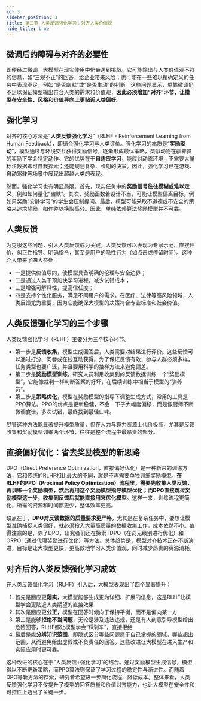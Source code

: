 ```yaml
---
id: 3
sidebar_position: 3
title: 第三节 人类反馈强化学习：对齐人类价值观
hide_title: true
---
```


## 微调后的障碍与对齐的必要性
即便经过微调，大模型在现实使用中仍会遇到挑战。它可能输出与人类价值观不符的信息，如“三观不正”的回答，给企业带来风险；也可能在一些难以精确定义的任务中表现不足，例如“是否幽默”或“是否生动”的判断。这些问题显示，单靠微调仍不足以保证模型输出符合人类的需求和价值观，**因此必须增加“对齐”环节，让模型在安全性、风格和价值导向上更贴近人类偏好**。

## 强化学习
对齐的核心方法是“**人类反馈强化学习**”（RLHF - Reinforcement Learning from Human Feedback），即结合强化学习与人类评价。强化学习的本质是“**奖励驱动**”，模型通过与环境交互获得奖励信号，逐渐形成最优策略，类似动物在驯养员的奖励下学会特定动作。它的优势在于**自适应学习**，能应对动态环境；不需要大量标注数据即可自我探索；还能规划复杂、长期的决策。因此，强化学习已在游戏、自动驾驶等场景中展现出超越人类的表现。

然而，强化学习也有明显局限。首先，现实任务中的**奖励信号往往模糊或难以定义**，例如如何量化“幽默”。其次，奖励函数若设计不当，可能让模型偏离目标，例如只奖励“安静学习”的学生会压制提问。最后，模型可能采取不道德或不安全的策略来追求奖励，如作弊以换取高分。因此，单纯依赖算法奖励模型并不可靠。

## 人类反馈
为克服这些问题，引入人类反馈成为关键。人类反馈可以表现为专家示范、直接评价、纠正性指导、明确指令，甚至是用户的隐性行为（如点击或停留时间）。这种介入带来了四大益处：
- 一是提供价值导向，使模型具备明确的伦理与安全边界；
- 二是通过人类干预加快学习进程，减少试错成本；
- 三是增强可解释性，提高信任度；
- 四是支持个性化服务，满足不同用户的需求。在医疗、法律等高风险领域，人类反馈尤为重要，因为它能确保大模型的决策符合专业标准和社会价值。

## 人类反馈强化学习的三个步骤
人类反馈强化学习（RLHF）主要分为三个核心环节。
- 第一步是**反馈收集**，模型生成回答后，人类需要对结果进行评价。这些反馈可以通过打分、问卷或在线互动获得。为了保证反馈有效，参与人群必须多样，任务类型也要广泛，并且要用科学的抽样方法来避免偏差。
- 第二步是**奖励模型训练**，研究人员利用收集到的反馈数据训练一个“奖励模型”，它能像裁判一样判断答案的好坏，在后续训练中相当于模型的“驯养员”。
- 第三步是**策略优化**，模型在奖励模型的指导下调整生成方式，常用的工具是PPO算法。PPO的优点是更新稳健，不会一下子大幅度偏移，而是像厨师不断微调食谱，多次试错，最终找到最佳口味。

尽管这种方法能显著提升模型质量，但在人力与算力资源上代价极高，尤其是反馈收集和奖励模型训练两个环节，往往是整个流程中最昂贵的部分。

## 直接偏好优化：省去奖励模型的新思路
DPO（Direct Preference Optimization，直接偏好优化）是一种新兴的训练方法，它和传统的RLHF相比最大的不同，就是不再需要单独训练奖励模型。**在RLHF的PPO（Proximal Policy Optimization）流程里，需要先收集人类反馈，再训练一个奖励模型，然后再用这个奖励模型指导模型优化；而DPO直接跳过奖励模型这一步，收集到反馈后就能直接用来优化模型**。这样一来，训练流程更简化，所需的资源和时间都更少，整体效率更高。

缺点在于，**DPO对反馈数据的质量要求更严格**，尤其是在复杂任务中，要想让模型准确捕捉人类偏好，就必须投入大量高质量的数据收集工作，成本依然不小。值得注意的是，除了DPO，研究者们还在探索TDPO（在词元级别进行优化）和ORPO（通过代理奖励进行优化）等方法。总体趋势是，模型对齐技术正在不断演进，目标是让大模型更快、更高效地学习人类价值观，同时减少昂贵的资源消耗。

## 对齐后的人类反馈强化学习成效
在人类反馈强化学习（RLHF）引入后，大模型表现出了四个显著提升：
1. 首先是回应更**翔实**，大模型能够生成更为详细、扩展的信息，这是RLHF让模型学会更贴近人类期望的直接效果
2. 其次是回应更**公正**，模型在回答时倾向于保持平衡，而不是偏向某一方
3. 第三是能够**拒绝不当问题**，无论是涉及违法违规，还是有人刻意引导模型给出危险回答，RLHF都让模型学会“踩刹车”，直接拒绝
4. 最后是能**分辨知识范围**，即隐式区分哪些问题属于自己掌握的领域，哪些超出范围，从而避免给出虚假或不负责任的回答。这些改进让大模型在进入生产和实际应用时更可靠。

这种改进的核心在于“人类反馈+强化学习”的结合。通过奖励模型生成信号，模型得以不断更新策略，而PPO算法则保证了学习过程的稳定性与渐进性。而随着DPO等新方法的探索，研究者希望进一步简化流程、降低成本。整体来看，人类反馈强化学习不仅提升了模型的回答质量和价值对齐能力，也让大模型在安全性和可控性上迈出了关键一步。